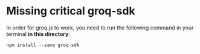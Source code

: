 # Missing critical groq-sdk
In order for groq.js to work, you need to run the following command in your terminal **in this directory**:

``npm install --save groq-sdk``
